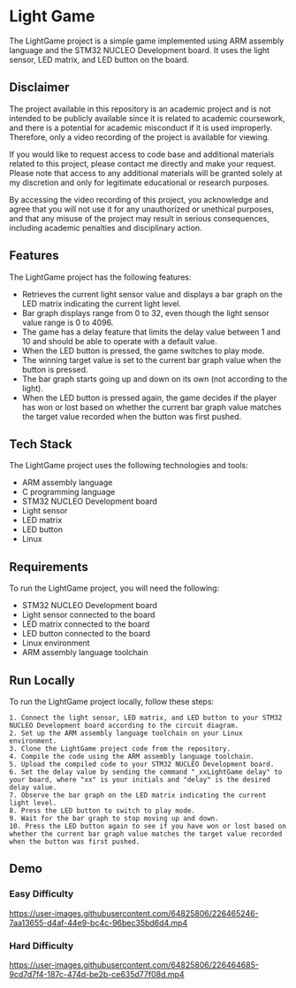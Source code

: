 
# Light Game

The LightGame project is a simple game implemented using ARM assembly language and the STM32 NUCLEO Development board. It uses the light sensor, LED matrix, and LED button on the board.

##  Disclaimer
The project available in this repository is an academic project and is not intended to be publicly available since it is related to academic coursework, and there is a potential for academic misconduct if it is used improperly. Therefore, only a video recording of the project is available for viewing.

If you would like to request access to code base and additional materials related to this project, please contact me directly and make your request. Please note that access to any additional materials will be granted solely at my discretion and only for legitimate educational or research purposes.

By accessing the video recording of this project, you acknowledge and agree that you will not use it for any unauthorized or unethical purposes, and that any misuse of the project may result in serious consequences, including academic penalties and disciplinary action.
## Features
The LightGame project has the following features:

- Retrieves the current light sensor value and displays a bar graph on the LED matrix indicating the current light level.
- Bar graph displays range from 0 to 32, even though the light sensor value range is 0 to 4096.
- The game has a delay feature that limits the delay value between 1 and 10 and should be able to operate with a default value.
- When the LED button is pressed, the game switches to play mode.
- The winning target value is set to the current bar graph value when the button is pressed.
- The bar graph starts going up and down on its own (not according to the light).
- When the LED button is pressed again, the game decides if the player has won or lost based on whether the current bar graph value matches the target value recorded when the button was first pushed.
## Tech Stack
The LightGame project uses the following technologies and tools:

- ARM assembly language
- C programming language
- STM32 NUCLEO Development board
- Light sensor
- LED matrix
- LED button
- Linux


## Requirements
To run the LightGame project, you will need the following:

- STM32 NUCLEO Development board
- Light sensor connected to the board
- LED matrix connected to the board
- LED button connected to the board
- Linux environment
- ARM assembly language toolchain

## Run Locally
To run the LightGame project locally, follow these steps:

	1. Connect the light sensor, LED matrix, and LED button to your STM32 NUCLEO Development board according to the circuit diagram.
	2. Set up the ARM assembly language toolchain on your Linux environment.
	3. Clone the LightGame project code from the repository.
	4. Compile the code using the ARM assembly language toolchain.
	5. Upload the compiled code to your STM32 NUCLEO Development board.
	6. Set the delay value by sending the command "_xxLightGame delay" to your board, where "xx" is your initials and "delay" is the desired delay value.
	7. Observe the bar graph on the LED matrix indicating the current light level.
	8. Press the LED button to switch to play mode.
	9. Wait for the bar graph to stop moving up and down.
	10. Press the LED button again to see if you have won or lost based on whether the current bar graph value matches the target value recorded when the button was first pushed.


## Demo
### Easy Difficulty



https://user-images.githubusercontent.com/64825806/226465246-7aa13655-d4af-44e9-bc4c-96bec35bd6d4.mp4



### Hard Difficulty

https://user-images.githubusercontent.com/64825806/226464685-9cd7d7f4-187c-474d-be2b-ce635d77f08d.mp4

